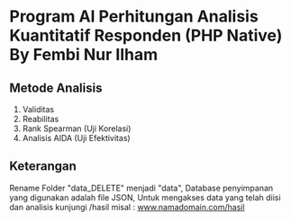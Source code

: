 # Program AI Perhitungan Analisis Kuantitatif Responden (PHP Native) By Fembi Nur Ilham

## Metode Analisis

1. Validitas
2. Reabilitas
3. Rank Spearman (Uji Korelasi)
4. Analisis AIDA (Uji Efektivitas)

## Keterangan

Rename Folder "data_DELETE" menjadi "data",
Database penyimpanan yang digunakan adalah file JSON,
Untuk mengakses data yang telah diisi dan analisis kunjungi /hasil misal : www.namadomain.com/hasil

